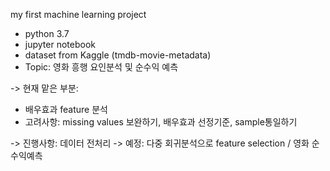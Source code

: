 my first machine learning project
- python 3.7
- jupyter notebook
- dataset from Kaggle (tmdb-movie-metadata)
- Topic: 영화 흥행 요인분석 및 순수익 예측

-> 현재 맡은 부분:
- 배우효과 feature 분석 
- 고려사항: missing values 보완하기, 배우효과 선정기준, sample통일하기

-> 진행사항: 데이터 전처리 
-> 예정: 다중 회귀분석으로 feature selection / 영화 순수익예측
